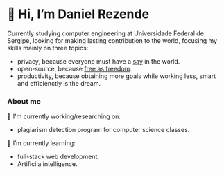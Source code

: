 # 👋 Hi, I’m Daniel Rezende
Currently studying computer engineering at Universidade Federal de Sergipe, looking for making lasting contribution to the world, focusing my skills mainly on three topics:
- privacy, because everyone must have a [say](https://www.reddit.com/r/privacy/wiki/index/#wiki_why_should_i_care_about_privacy.3F) in the world.
- open-source, because [free as freedom](https://en.wikipedia.org/wiki/Free_software_movement).
- productivity, because obtaining more goals while working less, smart and efficienctly is the dream.

### About me 

🔧 I'm currently working/researching on:
- plagiarism detection program for computer science classes.
 
🌱 I’m currently learning:
  - full-stack web development,
  - Artificila intelligence.
<!---
danielrezende3/danielrezende3 is a ✨ special ✨ repository because its `README.md` (this file) appears on your GitHub profile.
You can click the Preview link to take a look at your changes.
--->
